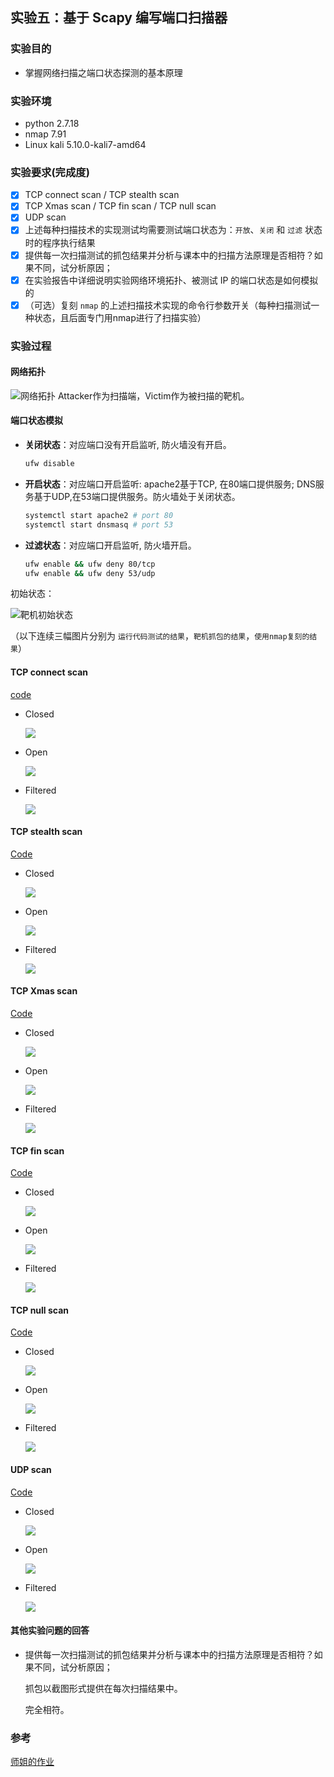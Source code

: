 ##  实验五：基于 Scapy 编写端口扫描器

### 实验目的

- 掌握网络扫描之端口状态探测的基本原理

### 实验环境

- python 2.7.18
- nmap 7.91
- Linux kali 5.10.0-kali7-amd64

### 实验要求(完成度)

- [x] TCP connect scan / TCP stealth scan
- [x] TCP Xmas scan / TCP fin scan / TCP null scan
- [x] UDP scan
- [x] 上述每种扫描技术的实现测试均需要测试端口状态为：`开放`、`关闭` 和 `过滤` 状态时的程序执行结果
- [x] 提供每一次扫描测试的抓包结果并分析与课本中的扫描方法原理是否相符？如果不同，试分析原因；
- [x] 在实验报告中详细说明实验网络环境拓扑、被测试 IP 的端口状态是如何模拟的
- [x] （可选）复刻 `nmap` 的上述扫描技术实现的命令行参数开关（每种扫描测试一种状态，且后面专门用nmap进行了扫描实验）

### 实验过程

#### 网络拓扑

![网络拓扑](img/topology.png)
Attacker作为扫描端，Victim作为被扫描的靶机。

#### 端口状态模拟

- **关闭状态**：对应端口没有开启监听, 防火墙没有开启。
  ```bash
  ufw disable
  ```
- **开启状态**：对应端口开启监听: apache2基于TCP, 在80端口提供服务; DNS服务基于UDP,在53端口提供服务。防火墙处于关闭状态。
  ```bash
  systemctl start apache2 # port 80
  systemctl start dnsmasq # port 53
  ```
- **过滤状态**：对应端口开启监听, 防火墙开启。
  ```bash
  ufw enable && ufw deny 80/tcp
  ufw enable && ufw deny 53/udp
  ```


初始状态：

![靶机初始状态](img/original_state.png)

（以下连续三幅图片分别为 ``运行代码测试的结果``，``靶机抓包的结果``，``使用nmap复刻的结果``）
#### TCP connect scan

[code](code/tcp_connect_scan.py)

- Closed
  
  ![](img/tcp_connect_close.png)
- Open

  ![](img/tcp_connect_open.png)
- Filtered
  
  ![](img/tcp_connect_filter.png)

#### TCP stealth scan

[Code](code/tcp_stealth_scan.py)

- Closed
  
  ![](img/tcp_stealth_close.png)

- Open

  ![](img/tcp_stealth_open.png)
- Filtered
  
  ![](img/tcp_stealth_filter.png)
#### TCP Xmas scan

[Code](code/tcp_xmas_scan.py)

- Closed
  
  ![](img/tcp_Xmas_close.png)
- Open

  ![](img/tcp_Xmas_open.png)
- Filtered
  
  ![](img/tcp_Xmas_filter.png)

#### TCP fin scan
[Code](code/tcp_fin_scan.py)

- Closed
  
  ![](img/tcp_fin_close.png)
- Open

  ![](img/tcp_fin_open.png)

- Filtered
  
  ![](img/tcp_fin_filter.png)

#### TCP null scan
[Code](code/tcp_null_scan.py)
- Closed
  
  ![](img/tcp_null_close.png)
- Open

  ![](img/tcp_null_open.png)

- Filtered
  
  ![](img/tcp_null_filter.png)


#### UDP scan
[Code](code/udp_scan.py)

- Closed
  
  ![](img/udp_close.png)

- Open

  ![](img/udp_open.png)
- Filtered
  
  ![](img/udp_filter.png)
#### 其他实验问题的回答

- 提供每一次扫描测试的抓包结果并分析与课本中的扫描方法原理是否相符？如果不同，试分析原因；

  抓包以截图形式提供在每次扫描结果中。

  完全相符。

### 参考
[师姐的作业](https://github.com/CUCCS/2020-ns-public-LyuLumos/blob/ch0x05/ch0x05/README.md)